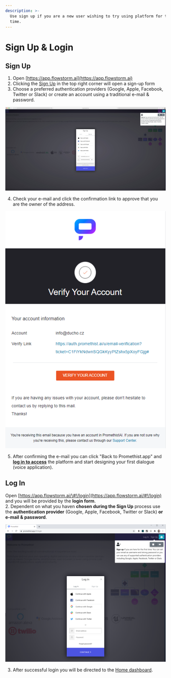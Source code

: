 ```yaml
---
description: >-
  Use sign up if you are a new user wishing to try using platform for the first
  time.
---
```


# Sign Up & Login

## Sign Up

1. Open [https://app.flowstorm.ai](https://app.flowstorm.ai)  
2. Clicking the [Sign Up](https://app.flowstorm.ai/#!/signup) in the top right corner will open a sign-up form  
3. Choose a preferred authentication providers \(Google, Apple, Facebook, Twitter or Slack\) or create an account using a traditional e-mail & password.

![](../.gitbook/assets/sign-up.jpg)

4. Check your e-mail and click the confirmation link to approve that you are the owner of the address.

![](../.gitbook/assets/image%20%282%29.png)

5. After confirming the e-mail you can click "Back to Promethist.app" and [**log in to access**](https://app.flowstorm.ai/#!/login) the platform and start designing your first dialogue \(voice application\).

## Log In

Open [https://app.flowstorm.ai/\#!/login](https://app.flowstorm.ai/#!/login) and you will be provided by the **login form**.  
2. Dependent on what you haven **chosen during the Sign Up** process use the **authentication provider** \(Google, Apple, Facebook, Twitter or Slack\) **or e-mail & password**.

![](../.gitbook/assets/image%20%284%29.png)

3. After successful login you will be directed to the [Home dashboard](https://app.flowstorm.ai/#!/space).

